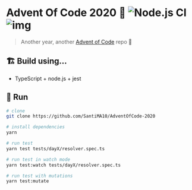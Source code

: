# Advent Of Code 2020 🎄 ![Node.js CI](https://github.com/SantiMA10/AdventOfCode-2020/workflows/Node.js%20CI/badge.svg) ![img](https://img.shields.io/badge/AoC-2020-brightgreen)

> Another year, another [Advent of Code](https://adventofcode.com) repo 🎄

## 🏗 Build using...
- TypeScript + node.js + jest

## 👟 Run

```bash
# clone 
git clone https://github.com/SantiMA10/AdventOfCode-2020

# install dependencies
yarn

# run test
yarn test tests/dayX/resolver.spec.ts

# run test in watch mode
yarn test:watch tests/dayX/resolver.spec.ts

# run test with mutations
yarn test:mutate
```

